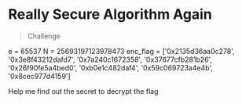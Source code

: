 # Really Secure Algorithm Again

>Challenge

e = 65537
N = 25693197123978473
enc_flag = ['0x2135d36aa0c278', '0x3e8f43212dafd7', '0x7a240c1672358', '0x37677cfb281b26', '0x26f90fe5a4bed0', '0xb0e1c482daf4', '0x59c069723a4e4b', '0x8cec977d4159']

Help me find out the secret to decrypt the flag

